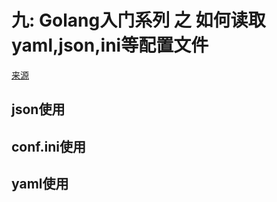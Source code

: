 # 九: Golang入门系列 之 如何读取yaml,json,ini等配置文件 
[来源](https://www.cnblogs.com/zhangweizhong/p/10505158.html)

## json使用
## conf.ini使用
## yaml使用
